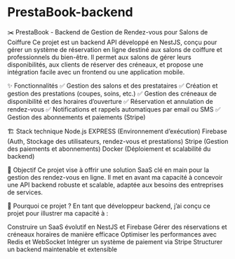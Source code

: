 # PrestaBook-backend

✂️ PrestaBook - Backend de Gestion de Rendez-vous pour Salons de Coiffure
Ce projet est un backend API développé en NestJS, conçu pour gérer un système de réservation en ligne destiné aux salons de coiffure et professionnels du bien-être. Il permet aux salons de gérer leurs disponibilités, aux clients de réserver des créneaux, et propose une intégration facile avec un frontend ou une application mobile.

✨ Fonctionnalités
✅ Gestion des salons et des prestataires
✅ Création et gestion des prestations (coupes, soins, etc.)
✅ Gestion des créneaux de disponibilité et des horaires d’ouverture
✅ Réservation et annulation de rendez-vous
✅ Notifications et rappels automatiques par email ou SMS
✅ Gestion des abonnements et paiements (Stripe)

🏗️ Stack technique
Node.js EXPRESS (Environnement d’exécution)
Firebase (Auth, Stockage des utilisateurs, rendez-vous et prestations)
Stripe (Gestion des paiements et abonnements)
Docker (Déploiement et scalabilité du backend)

🎯 Objectif
Ce projet vise à offrir une solution SaaS clé en main pour la gestion des rendez-vous en ligne. Il met en avant ma capacité à concevoir une API backend robuste et scalable, adaptée aux besoins des entreprises de services.

📌 Pourquoi ce projet ?
En tant que développeur backend, j’ai conçu ce projet pour illustrer ma capacité à :

Construire un SaaS évolutif en NestJS et Firebase
Gérer des réservations et créneaux horaires de manière efficace
Optimiser les performances avec Redis et WebSocket
Intégrer un système de paiement via Stripe
Structurer un backend maintenable et extensible
